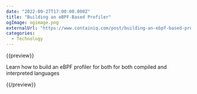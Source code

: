 ```yaml
---
date: "2022-09-27T17:00:00.000Z"
title: "Building an eBPF-Based Profiler"
ogImage: ogimage.png
externalUrl: "https://www.containiq.com/post/building-an-ebpf-based-profiler"
categories:
  - Technology
---
```


{{preview}}

Learn how to build an eBPF profiler for both for both compiled and interpreted languages

{{/preview}}
